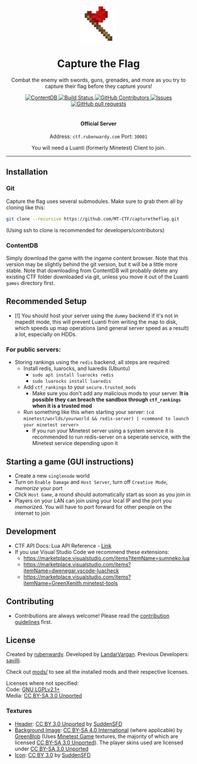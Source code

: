 <p align="center">
 <img width="100px" src="/menu/icon.png" align="center" alt="Capture the Flag" />
 <h1 align="center">Capture the Flag</h1>
 <p align="center">Combat the enemy with swords, guns, grenades, and more as you try to capture their flag before they capture yours!</p>
</p>
  <p align="center">
	<a href="https://content.minetest.net/packages/rubenwardy/capturetheflag/">
      <img alt="ContentDB" src="https://content.minetest.net/packages/rubenwardy/capturetheflag/shields/downloads/" />
    </a>
	<a href="[https://content.minetest.net/packages/rubenwardy/capturetheflag/](https://github.com/MT-CTF/capturetheflag/actions)">
      <img alt="Build Status" src="https://github.com/MT-CTF/capturetheflag/workflows/build/badge.svg" />
    </a>
    <a href="https://github.com/MT-CTF/capturetheflag/graphs/contributors">
      <img alt="GitHub Contributors" src="https://img.shields.io/github/contributors/MT-CTF/capturetheflag" />
    </a>
    <a href="https://github.com/MT-CTF/capturetheflag/issues">
      <img alt="Issues" src="https://img.shields.io/github/issues/MT-CTF/capturetheflag?color=0088ff" />
    </a>
    <a href="https://github.com/MT-CTF/capturetheflag/pulls">
      <img alt="GitHub pull requests" src="https://img.shields.io/github/issues-pr/MT-CTF/capturetheflag?color=0088ff" />
    </a>
    <br />
    <br />
  </p>

  <p align="center">
	  <h4 align="center">Official Server</h4>
	  <p align="center">Address: <code>ctf.rubenwardy.com</code> Port: <code>30001</code></p>
   	  <p align="center" >You will need a Luanti (formerly Minetest) Client to join. </p>
  </p>

<hr>

## Installation

### Git

Capture the flag uses several submodules. Make sure to grab them all by cloning like this:

```sh
git clone --recursive https://github.com/MT-CTF/capturetheflag.git
```
(Using ssh to clone is recommended for developers/contributors)

### ContentDB

Simply download the game with the ingame content browser.
Note that this version may be slightly behind the git version, but it will be a little more stable.
Note that downloading from ContentDB will probably delete any existing CTF folder downloaded via git, unless you move it out of the Luanti `games` directory first.

## Recommended Setup

* [!] You should host your server using the `dummy` backend if it's not in mapedit mode, this will prevent Luanti from writing the map to disk, which speeds up map operations (and general server speed as a result) a lot, especially on HDDs.

### For public servers:
* Storing rankings using the `redis` backend, all steps are required:
  * Install redis, luarocks, and luaredis (Ubuntu)
    * `sudo apt install luarocks redis`
    * `sudo luarocks install luaredis`
  * Add `ctf_rankings` to your `secure.trusted_mods`
	* Make sure you don't add any malicious mods to your server. **It is possible they can breach the sandbox through `ctf_rankings` when it is a trusted mod**
  * Run something like this when starting your server: `(cd minetest/worlds/yourworld && redis-server) | <command to launch your minetest server>`
    * If you run your Minetest server using a system service it is recommended to run redis-server on a seperate service, with the Minetest service depending upon it

## Starting a game (GUI instructions)
* Create a new `singlenode` world
* Turn on `Enable Damage` and `Host Server`, turn off `Creative Mode`, *memorize* your port
* Click `Host Game`, a round should automatically start as soon as you join in
* Players on your LAN can join using your local IP and the port you *memorize*d. You will have to port forward for other people on the internet to join

## Development

* CTF API Docs: Lua API Reference - [Link](docs/ctf-api.md)
* If you use Visual Studio Code we recommend these extensions:
  * https://marketplace.visualstudio.com/items?itemName=sumneko.lua
  * https://marketplace.visualstudio.com/items?itemName=dwenegar.vscode-luacheck
  * https://marketplace.visualstudio.com/items?itemName=GreenXenith.minetest-tools

## Contributing
* Contributions are always welcome! Please read the [contribution guidelines](CONTRIBUTING.md) first.

## License

Created by [rubenwardy](https://rubenwardy.com/).
Developed by [LandarVargan](https://github.com/LoneWolfHT).
Previous Developers: [savilli](https://github.com/savilli).

Check out [mods/](mods/) to see all the installed mods and their respective licenses.

Licenses where not specified:\
Code: [GNU LGPLv2.1+](https://www.gnu.org/licenses/old-licenses/lgpl-2.1.html)\
Media: [CC BY-SA 3.0 Unported](https://creativecommons.org/licenses/by-sa/3.0/)

### Textures

* [Header](menu/header.png): [CC BY 3.0 Unported](https://creativecommons.org/licenses/by/3.0/) by [SuddenSFD](https://github.com/SuddenSFD)
* [Background Image](menu/background.png): [CC BY-SA 4.0 International](https://creativecommons.org/licenses/by-sa/4.0/) (where applicable) by [GreenBlob](https://github.com/a-blob) (Uses [Minetest Game](https://github.com/minetest/minetest_game) textures, the majority of which are licensed [CC BY-SA 3.0 Unported](https://creativecommons.org/licenses/by-sa/3.0/)). The player skins used are licensed under [CC BY-SA 3.0 Unported](https://creativecommons.org/licenses/by-sa/3.0/)
* [Icon](menu/icon.png): [CC BY 3.0](https://creativecommons.org/licenses/by/3.0/) by [SuddenSFD](https://github.com/SuddenSFD)
